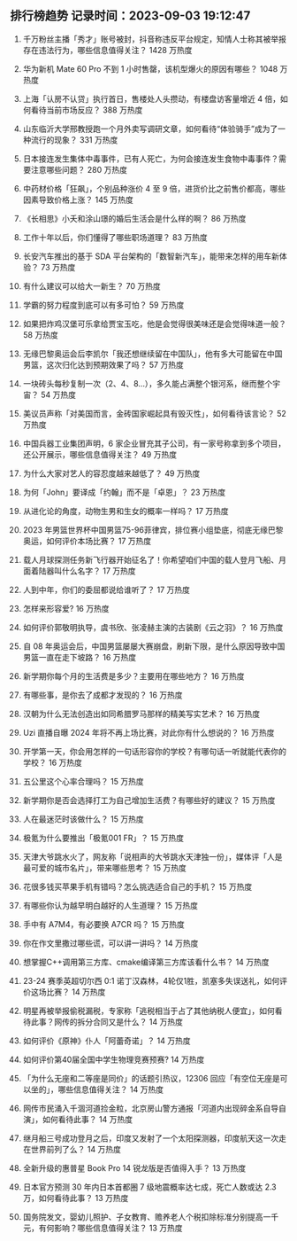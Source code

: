 
## 排行榜趋势 记录时间：2023-09-03 19:12:47
  
  1. 千万粉丝主播「秀才」账号被封，抖音称违反平台规定，知情人士称其被举报存在违法行为，哪些信息值得关注？ 1428 万热度
    
  2. 华为新机 Mate 60 Pro 不到 1 小时售罄，该机型爆火的原因有哪些？ 1048 万热度
    
  3. 上海「认房不认贷」执行首日，售楼处人头攒动，有楼盘访客量增近 4 倍，如何看待当前市场反应？ 388 万热度
    
  4. 山东临沂大学邢教授跑一个月外卖写调研文章，如何看待“体验骑手”成为了一种流行的现象？ 331 万热度
    
  5. 日本接连发生集体中毒事件，已有人死亡，为何会接连发生食物中毒事件？需要注意哪些问题？ 280 万热度
    
  6. 中药材价格「狂飙」，个别品种涨价 4 至 9 倍，进货价比之前售价都高，哪些因素导致价格上涨？ 145 万热度
    
  7. 《长相思》小夭和涂山璟的婚后生活会是什么样的啊？ 86 万热度
    
  8. 工作十年以后，你们懂得了哪些职场道理？ 83 万热度
    
  9. 长安汽车推出的基于 SDA 平台架构的「数智新汽车」，能带来怎样的用车新体验？ 73 万热度
    
  10. 有什么建议可以给大一新生？ 70 万热度
    
  11. 学霸的努力程度到底可以有多可怕？ 59 万热度
    
  12. 如果把炸鸡汉堡可乐拿给贾宝玉吃，他是会觉得很美味还是会觉得味道一般？ 58 万热度
    
  13. 无缘巴黎奥运会后李凯尔「我还想继续留在中国队」，他有多大可能留在中国男篮，这次归化达到预期效果了吗？ 57 万热度
    
  14. 一块砖头每秒复制一次（2、4、8…），多久能占满整个银河系，继而整个宇宙？ 54 万热度
    
  15. 美议员声称「对美国而言，金砖国家崛起具有毁灭性」，如何看待该言论？ 52 万热度
    
  16. 中国兵器工业集团声明，6 家企业冒充其子公司，有一家号称拿到多个项目，还公开展示，哪些信息值得关注？ 49 万热度
    
  17. 为什么大家对艺人的容忍度越来越低了？ 49 万热度
    
  18. 为何「John」要译成「约翰」而不是「卓恩」？ 23 万热度
    
  19. 从进化论的角度，动物生男和生女的概率一样吗？ 17 万热度
    
  20. 2023 年男篮世界杯中国男篮75-96菲律宾，排位赛小组垫底，彻底无缘巴黎奥运，如何评价本场比赛？ 17 万热度
    
  21. 载人月球探测任务新飞行器开始征名了！你希望咱们中国的载人登月飞船、月面着陆器叫什么名字？ 17 万热度
    
  22. 人到中年，你们的委屈都说给谁听了？ 17 万热度
    
  23. 怎样来形容爱? 16 万热度
    
  24. 如何评价郭敬明执导，虞书欣、张凌赫主演的古装剧《云之羽》？ 16 万热度
    
  25. 自 08 年奥运会后，中国男篮屡屡大赛崩盘，刷新下限，是什么原因导致中国男篮一直在走下坡路？ 16 万热度
    
  26. 新学期你每个月的生活费是多少？主要用在哪些地方？ 16 万热度
    
  27. 有哪些事，是你去了成都才发现的？ 16 万热度
    
  28. 汉朝为什么无法创造出如同希腊罗马那样的精美写实艺术？ 16 万热度
    
  29. Uzi 直播自曝 2024 年将不再上场比赛，对此你有什么想说的？ 16 万热度
    
  30. 开学第一天，你会用怎样的一句话形容你的学校？有哪句话一听就能代表你的学校？ 16 万热度
    
  31. 五公里这个心率合理吗？ 15 万热度
    
  32. 新学期你是否会选择打工为自己增加生活费？有哪些好的建议？ 15 万热度
    
  33. 人在最迷茫时该做什么？ 15 万热度
    
  34. 极氪为什么要推出「极氪001 FR」？ 15 万热度
    
  35. 天津大爷跳水火了，网友称「说相声的大爷跳水天津独一份」，媒体评「人是最可爱的城市名片」，带来哪些思考？ 15 万热度
    
  36. 花很多钱买苹果手机有错吗？怎么挑选适合自己的手机？ 15 万热度
    
  37. 有哪些你认为越早明白越好的人生道理？ 15 万热度
    
  38. 手中有 A7M4，有必要换 A7CR 吗？ 15 万热度
    
  39. 你在作文里撒过哪些谎，可以讲一讲吗？ 14 万热度
    
  40. 想掌握C++调用第三方库、cmake编译第三方库该看什么书？ 14 万热度
    
  41. 23-24 赛季英超切尔西 0:1 诺丁汉森林，4轮仅1胜，凯塞多失误送礼，如何评价这场比赛？ 14 万热度
    
  42. 明星再被举报偷税漏税，专家称「逃税相当于占了其他纳税人便宜」，如何看待此事？网传的拆分合同又是什么？ 14 万热度
    
  43. 如何评价《原神》仆人「阿蕾奇诺」？ 14 万热度
    
  44. 如何评价第40届全国中学生物理竞赛预赛? 14 万热度
    
  45. 「为什么无座和二等座是同价」的话题引热议，12306 回应「有空位无座是可以坐的」，哪些信息值得关注？ 14 万热度
    
  46. 网传市民涌入千涸河道捡金粒，北京房山警方通报「河道内出现碎金系自导自演」，如何看待此事？ 14 万热度
    
  47. 继月船三号成功登月之后，印度又发射了一个太阳探测器，印度航天这一次走在世界前列了么？ 14 万热度
    
  48. 全新升级的惠普星 Book Pro 14 锐龙版是否值得入手？ 13 万热度
    
  49. 日本官方预测 30 年内日本首都圈 7 级地震概率达七成，死亡人数或达 2.3 万，如何看待此事？ 13 万热度
    
  50. 国务院发文，婴幼儿照护、子女教育、赡养老人个税扣除标准分别提高一千元，有何影响？哪些信息值得关注？ 13 万热度
    